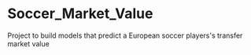 # Soccer_Market_Value
Project to build models that predict a European soccer players's transfer market value

